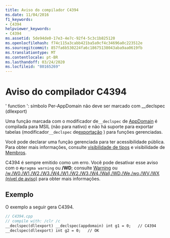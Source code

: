 ```yaml
---
title: Aviso do compilador C4394
ms.date: 11/04/2016
f1_keywords:
- C4394
helpviewer_keywords:
- C4394
ms.assetid: 5de94de0-17e3-4e7c-92f4-5c3c1b825120
ms.openlocfilehash: f74c115a3cabb421ba5a9cf4c34696a0c223512e
ms.sourcegitcommit: 857fa6b530224fa6c18675138043aba9aa0619fb
ms.translationtype: MT
ms.contentlocale: pt-BR
ms.lasthandoff: 03/24/2020
ms.locfileid: "80165269"
---
```

# <a name="compiler-warning-c4394"></a>Aviso do compilador C4394

' function ': símbolo Per-AppDomain não deve ser marcado com __declspec (dllexport)

Uma função marcada com o modificador de`__declspec` de [AppDomain](../../cpp/appdomain.md) é compilada para MSIL (não para nativo) e não há suporte para exportar tabelas (modificador`__declspec` de[exportação](../../windows/export.md) ) para funções gerenciadas.

Você pode declarar uma função gerenciada para ter acessibilidade pública. Para obter mais informações, consulte [visibilidade de tipos](../../dotnet/how-to-define-and-consume-classes-and-structs-cpp-cli.md#BKMK_Type_visibility) e visibilidade de [Membros](../../dotnet/how-to-define-and-consume-classes-and-structs-cpp-cli.md#BKMK_Member_visibility).

C4394 é sempre emitido como um erro.  Você pode desativar esse aviso com o `#pragma warning` ou **/WD**; consulte [Warning](../../preprocessor/warning.md) ou [/w,/W0,/W1,/W2,/W3,/W4,/W1,/W2,/W3,/W4,/Wall,/WD,/We,/wo,/WV,/WX (nível de aviso)](../../build/reference/compiler-option-warning-level.md) para obter mais informações.

## <a name="example"></a>Exemplo

O exemplo a seguir gera C4394.

```cpp
// C4394.cpp
// compile with: /clr /c
__declspec(dllexport) __declspec(appdomain) int g1 = 0;   // C4394
__declspec(dllexport) int g2 = 0;   // OK
```
